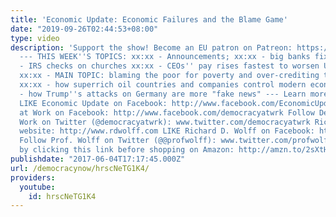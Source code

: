 ```yaml
---
title: 'Economic Update: Economic Failures and the Blame Game'
date: "2019-09-26T02:44:53+08:00"
type: video
description: 'Support the show! Become an EU patron on Patreon: https://www.patreon.com/economicupdate
  --- THIS WEEK''S TOPICS: xx:xx - Announcements; xx:xx - big banks fix rates xx:xx
  - IRS checks on churches xx:xx - CEOs'' pay rises fastest to worsen US inequality
  xx:xx - MAIN TOPIC: blaming the poor for poverty and over-crediting the super rich
  xx:xx - how superrich oil countries and companies control modern economies xx:xx
  - how Trump''s attacks on Germany are more "fake news" --- Learn more: http://www.democracyatwork.info/economicupdate
  LIKE Economic Update on Facebook: http://www.facebook.com/EconomicUpdate LIKE Democracy
  at Work on Facebook: http://www.facebook.com/democracyatwrk Follow Democracy at
  Work on Twitter (@democracyatwrk): www.twitter.com/democracyatwrk Richard D. Wolff''s
  website: http://www.rdwolff.com LIKE Richard D. Wolff on Facebook: http://www.facebook.com/RichardDWolff
  Follow Prof. Wolff on Twitter (@@profwolff): www.twitter.com/profwolff Support d@w
  by clicking this link before shopping on Amazon: http://amzn.to/2sXtHVa'
publishdate: "2017-06-04T17:17:45.000Z"
url: /democracynow/hrscNeTG1K4/
providers:
  youtube:
    id: hrscNeTG1K4
---
```

